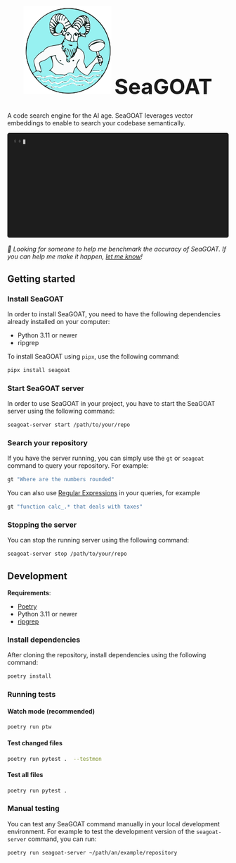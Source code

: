 <!-- markdownlint-disable MD033 -->

<h1>
  <p align="center">
    <img src="assets/logo-small.png" alt="Logo" width="200"/>
    <font size="8"><b>SeaGOAT</b></font>
  </p>
</h1>

A code search engine for the AI age. SeaGOAT leverages vector
embeddings to enable to search your codebase semantically.

![&nbsp;](assets/demo.gif)

_🛟 Looking for someone to help me benchmark the accuracy of SeaGOAT. If you can help me make it happen, [let me know](https://github.com/kantord)!_

## Getting started

### Install SeaGOAT

In order to install SeaGOAT, you need to have the following
dependencies already installed on your computer:

- Python 3.11 or newer
- ripgrep

To install SeaGOAT using `pipx`, use the following command:

```bash
pipx install seagoat
```

### Start SeaGOAT server

In order to use SeaGOAT in your project, you have to start the SeaGOAT server
using the following command:

```bash
seagoat-server start /path/to/your/repo
```

### Search your repository

If you have the server running, you can simply use the
`gt` or `seagoat` command to query your repository. For example:

```bash
gt "Where are the numbers rounded"
```

You can also use
[Regular Expressions](https://en.wikipedia.org/wiki/Regular_expression)
in your queries, for example

```bash
gt "function calc_.* that deals with taxes"
```

### Stopping the server

You can stop the running server using the following command:

```bash
seagoat-server stop /path/to/your/repo
```

## Development

**Requirements**:

- [Poetry](https://python-poetry.org/)
- Python 3.11 or newer
- [ripgrep](https://github.com/BurntSushi/ripgrep)

### Install dependencies

After cloning the repository, install dependencies using the following command:

```bash
poetry install
```

### Running tests

#### Watch mode (recommended)

```bash
poetry run ptw
```

#### Test changed files

```bash
poetry run pytest .  --testmon
```

#### Test all files

```bash
poetry run pytest .
```

### Manual testing

You can test any SeaGOAT command manually in your local development
environment. For example to test the development version of the
`seagoat-server` command, you can run:

```bash
poetry run seagoat-server ~/path/an/example/repository
```
